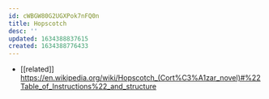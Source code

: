 ```yaml
---
id: cWBGW80G2UGXPok7nFQ0n
title: Hopscotch
desc: ''
updated: 1634388837615
created: 1634388776433
---
```


- [[related]] https://en.wikipedia.org/wiki/Hopscotch_(Cort%C3%A1zar_novel)#%22Table_of_Instructions%22_and_structure
